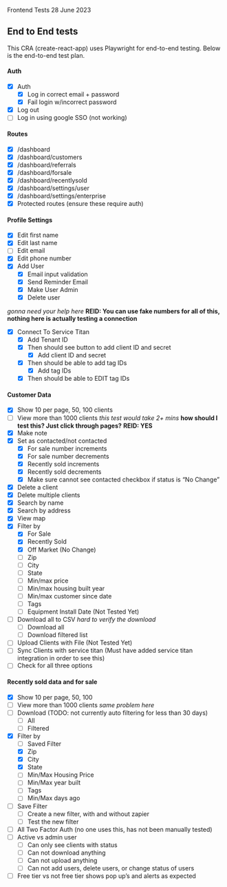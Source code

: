 Frontend Tests 28 June 2023

## End to End tests
 
 This CRA (create-react-app) uses Playwright for end-to-end testing.  Below is the end-to-end test plan.

#### Auth

- [x] Auth
  - [x] Log in correct email + password
  - [x] Fail login w/incorrect password 
- [x] Log out
- [ ] Log in using google SSO (not working)

#### Routes
- [x] /dashboard
- [x] /dashboard/customers
- [x] /dashboard/referrals
- [x] /dashboard/forsale
- [x] /dashboard/recentlysold
- [x] /dashboard/settings/user
- [x] /dashboard/settings/enterprise
- [x] Protected routes (ensure these require auth)

#### Profile Settings

- [x] Edit first name
- [x] Edit last name
- [ ] Edit email
- [x] Edit phone number
- [x] Add User
  - [x] Email input validation
  - [x] Send Reminder Email
  - [x] Make User Admin
  - [x] Delete user

*gonna need your help here*
**REID: You can use fake numbers for all of this, nothing here is actually testing a connection**
- [x] Connect To Service Titan
  - [x] Add Tenant ID
  - [x] Then should see button to add client ID and secret
    - [x] Add client ID and secret
  - [x] Then should be able to add tag IDs
    - [x] Add tag IDs
  - [x] Then should be able to EDIT tag IDs

#### Customer Data

- [x] Show 10 per page, 50, 100 clients
- [ ] View more than 1000 clients  *this test would take 2+ mins*
**how should I test this?  Just click through pages?** 
**REID: YES**
- [x] Make note
- [x] Set as contacted/not contacted
  - [x] For sale number increments
  - [x] For sale number decrements
  - [x] Recently sold increments
  - [x] Recently sold decrements
  - [x] Make sure cannot see contacted checkbox if status is “No Change”
- [x] Delete a client
- [x] Delete multiple clients
- [x] Search by name
- [x] Search by address
- [x] View map
- [x] Filter by
  - [x] For Sale
  - [x] Recently Sold
  - [x] Off Market (No Change)
  - [ ] Zip
  - [ ] City
  - [ ] State
  - [ ] Min/max price
  - [ ] Min/max housing built year
  - [ ] Min/max customer since date
  - [ ] Tags
  - [ ] Equipment Install Date (Not Tested Yet)
- [ ] Download all to CSV *hard to verify the download*
  - [ ] Download all
  - [ ] Download filtered list
- [ ] Upload Clients with File (Not Tested Yet)
- [ ] Sync Clients with service titan (Must have added service titan integration in order to see this)
- [ ] Check for all three options

#### Recently sold data and for sale
- [x] Show 10 per page, 50, 100
- [ ] View more than 1000 clients *same problem here*
- [ ] Download (TODO: not currently auto filtering for less than 30 days)
  - [ ] All
  - [ ] Filtered
- [x] Filter by
  - [ ] Saved Filter
  - [x] Zip
  - [x] City
  - [x] State
  - [ ] Min/Max Housing Price
  - [ ] Min/Max year built
  - [ ] Tags
  - [ ] Min/Max days ago
- [ ] Save Filter
  - [ ] Create a new filter, with and without zapier
  - [ ] Test the new filter
- [ ] All Two Factor Auth (no one uses this, has not been manually tested)
- [ ] Active vs admin user
  - [ ] Can only see clients with status
  - [ ] Can not download anything
  - [ ] Can not upload anything
  - [ ] Can not add users, delete users, or change status of users
- [ ] Free tier vs not free tier shows pop up’s and alerts as expected
